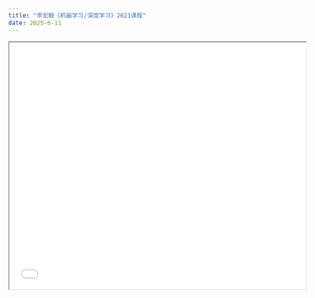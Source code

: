 ```yaml
---
title: "李宏毅《机器学习/深度学习》2021课程"
date: 2025-6-11
---
```

<iframe src="assets/李宏毅《机器学习_深度学习》20....pdf" width="600" height="500"></iframe>
